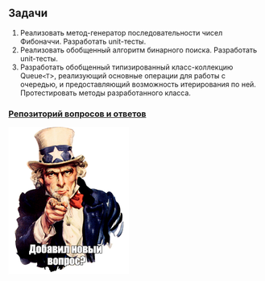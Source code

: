 ## Задачи

1. Реализовать метод-генератор последовательности чисел Фибоначчи. Разработать unit-тесты.
2. Реализовать обобщенный алгоритм бинарного поиска. Разработать unit-тесты.
3. Разработать обобщенный типизированный класс-коллекцию Queue`<T`>, реализующий основные операции для работы с очередью, и предоставляющий возможность итерирования по ней. Протестировать методы разработанного класса.

### [Репозиторий вопросов и ответов](https://github.com/AnzhelikaKravchuk/.NET-Training.-Spring-2019/tree/master/.Net-Interview-Questions)

![](https://github.com/AnzhelikaKravchuk/Materials/blob/master/Pictures/Q%26A.png)
